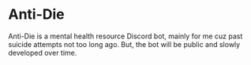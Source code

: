 # Anti-Die
Anti-Die is a mental health resource Discord bot, mainly for me cuz past suicide attempts not too long ago. But, the bot will be public and slowly developed over time.
